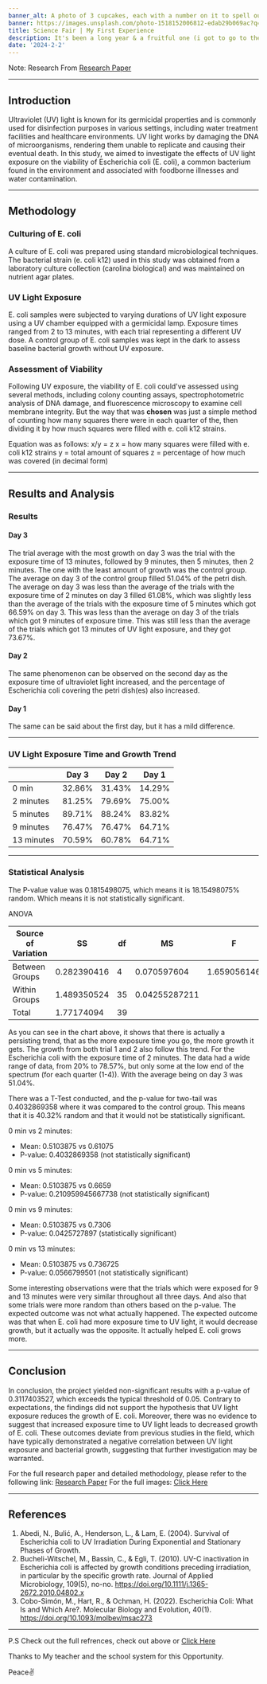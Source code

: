 ```yaml
---
banner_alt: A photo of 3 cupcakes, each with a number on it to spell out 2021
banner: https://images.unsplash.com/photo-1518152006812-edab29b069ac?q=80&w=2070&auto=format&fit=crop&ixlib=rb-4.0.3&ixid=M3wxMjA3fDB8MHxwaG90by1wYWdlfHx8fGVufDB8fHx8fA%3D%3D
title: Science Fair | My First Experience
description: It's been a long year & a fruitful one (i got to go to the southern brevard fair for the first time)
date: '2024-2-2'
---
```


Note: Research From [Research Paper](https://drive.google.com/file/d/1O3PDD6LtsJ5p2B3vewsBOcFzmF1f_Eej/view?usp=drive_link)

---

## Introduction

Ultraviolet (UV) light is known for its germicidal properties and is commonly used for disinfection purposes in various settings, including water treatment facilities and healthcare environments. UV light works by damaging the DNA of microorganisms, rendering them unable to replicate and causing their eventual death. In this study, we aimed to investigate the effects of UV light exposure on the viability of Escherichia coli (E. coli), a common bacterium found in the environment and associated with foodborne illnesses and water contamination.

---

## Methodology

### Culturing of E. coli

A culture of E. coli was prepared using standard microbiological techniques. The bacterial strain (e. coli k12) used in this study was obtained from a laboratory culture collection (carolina biological) and was maintained on nutrient agar plates.

### UV Light Exposure

E. coli samples were subjected to varying durations of UV light exposure using a UV chamber equipped with a germicidal lamp. Exposure times ranged from 2 to 13 minutes, with each trial representing a different UV dose. A control group of E. coli samples was kept in the dark to assess baseline bacterial growth without UV exposure.

### Assessment of Viability

Following UV exposure, the viability of E. coli could've assessed using several methods, including colony counting assays, spectrophotometric analysis of DNA damage, and fluorescence microscopy to examine cell membrane integrity. But the way that was **chosen** was just a simple method of counting how many squares there were in each quarter of the, then dividing it by how much squares were filled with e. coli k12 strains.

Equation was as follows: x/y = z
x = how many squares were filled with e. coli k12 strains
y = total amount of squares
z = percentage of how much was covered (in decimal form)

---

## Results and Analysis

### Results

#### Day 3

The trial average with the most growth on day 3 was the trial with the exposure time of 13 minutes, followed by 9 minutes, then 5 minutes, then 2 minutes. The one with the least amount of growth was the control group. The average on day 3 of the control group filled 51.04% of the petri dish. The average on day 3 was less than the average of the trials with the exposure time of 2 minutes on day 3 filled 61.08%, which was slightly less than the average of the trials with the exposure time of 5 minutes which got 66.59% on day 3. This was less than the average on day 3 of the trials which got 9 minutes of exposure time. This was still less than the average of the trials which got 13 minutes of UV light exposure, and they got 73.67%.

#### Day 2

The same phenomenon can be observed on the second day as the exposure time of ultraviolet light increased, and the percentage of Escherichia coli covering the petri dish(es) also increased.

#### Day 1

The same can be said about the first day, but it has a mild difference.

---

### UV Light Exposure Time and Growth Trend

|            | Day 3  | Day 2  | Day 1  |
| ---------- | ------ | ------ | ------ |
| 0 min      | 32.86% | 31.43% | 14.29% |
| 2 minutes  | 81.25% | 79.69% | 75.00% |
| 5 minutes  | 89.71% | 88.24% | 83.82% |
| 9 minutes  | 76.47% | 76.47% | 64.71% |
| 13 minutes | 70.59% | 60.78% | 64.71% |

---

### Statistical Analysis

The P-value value was 0.1815498075, which means it is 18.15498075% random. Which means it is not statistically significant.

ANOVA

| Source of Variation | SS          | df  | MS            | F           | P-value      | F crit      |
| ------------------- | ----------- | --- | ------------- | ----------- | ------------ | ----------- |
| Between Groups      | 0.282390416 | 4   | 0.070597604   | 1.659056146 | 0.1815498075 | 2.641465186 |
| Within Groups       | 1.489350524 | 35  | 0.04255287211 |             |              |             |
| Total               | 1.77174094  | 39  |               |             |              |             |

As you can see in the chart above, it shows that there is actually a persisting trend, that as the more exposure time you go, the more growth it gets. The growth from both trial 1 and 2 also follow this trend. For the Escherichia coli with the exposure time of 2 minutes. The data had a wide range of data, from 20% to 78.57%, but only some at the low end of the spectrum (for each quarter (1-4)). With the average being on day 3 was 51.04%.

There was a T-Test conducted, and the p-value for two-tail was 0.4032869358 where it was compared to the control group. This means that it is 40.32% random and that it would not be statistically significant.

0 min vs 2 minutes:

-   Mean: 0.5103875 vs 0.61075
-   P-value: 0.4032869358 (not statistically significant)

0 min vs 5 minutes:

-   Mean: 0.5103875 vs 0.6659
-   P-value: 0.210959945667738 (not statistically significant)

0 min vs 9 minutes:

-   Mean: 0.5103875 vs 0.7306
-   P-value: 0.0425727897 (statistically significant)

0 min vs 13 minutes:

-   Mean: 0.5103875 vs 0.736725
-   P-value: 0.0566799501 (not statistically significant)

Some interesting observations were that the trials which were exposed for 9 and 13 minutes were very similar throughout all three days. And also that some trials were more random than others based on the p-value. The expected outcome was not what actually happened. The expected outcome was that when E. coli had more exposure time to UV light, it would decrease growth, but it actually was the opposite. It actually helped E. coli grows more.

---

## Conclusion

In conclusion, the project yielded non-significant results with a p-value of 0.3117403527, which exceeds the typical threshold of 0.05. Contrary to expectations, the findings did not support the hypothesis that UV light exposure reduces the growth of E. coli. Moreover, there was no evidence to suggest that increased exposure time to UV light leads to decreased growth of E. coli. These outcomes deviate from previous studies in the field, which have typically demonstrated a negative correlation between UV light exposure and bacterial growth, suggesting that further investigation may be warranted.

For the full research paper and detailed methodology, please refer to the following link: [Research Paper](https://drive.google.com/file/d/1O3PDD6LtsJ5p2B3vewsBOcFzmF1f_Eej/view?usp=drive_link)
For the full images: [Click Here](https://drive.google.com/drive/folders/15IfiR70LlZ4hsW0QOw9VkM7qJ_ipqoH6?usp=sharing)

---

## References

1. Abedi, N., Bulić, A., Henderson, L., & Lam, E. (2004). Survival of Escherichia coli to UV Irradiation During Exponential and Stationary Phases of Growth.
2. Bucheli-Witschel, M., Bassin, C., & Egli, T. (2010). UV-C inactivation in Escherichia coli is affected by growth conditions preceding irradiation, in particular by the specific growth rate. Journal of Applied Microbiology, 109(5), no-no. https://doi.org/10.1111/j.1365-2672.2010.04802.x
3. Cobo-Simón, M., Hart, R., & Ochman, H. (2022). Escherichia Coli: What Is and Which Are?. Molecular Biology and Evolution, 40(1). https://doi.org/10.1093/molbev/msac273

---

P.S Check out the full refrences, check out above or [Click Here](https://drive.google.com/file/d/1O3PDD6LtsJ5p2B3vewsBOcFzmF1f_Eej/view?usp=drive_link)

Thanks to My teacher and the school system for this Opportunity.

Peace✌️
